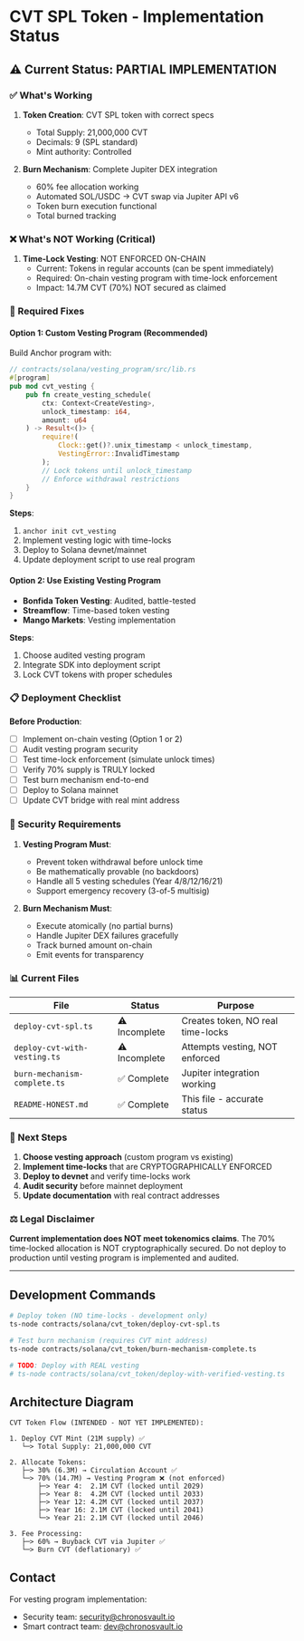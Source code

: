 # CVT SPL Token - Implementation Status

## ⚠️ Current Status: PARTIAL IMPLEMENTATION

### ✅ What's Working

1. **Token Creation**: CVT SPL token with correct specs
   - Total Supply: 21,000,000 CVT
   - Decimals: 9 (SPL standard)
   - Mint authority: Controlled

2. **Burn Mechanism**: Complete Jupiter DEX integration
   - 60% fee allocation working
   - Automated SOL/USDC → CVT swap via Jupiter API v6
   - Token burn execution functional
   - Total burned tracking

### ❌ What's NOT Working (Critical)

1. **Time-Lock Vesting**: NOT ENFORCED ON-CHAIN
   - Current: Tokens in regular accounts (can be spent immediately)
   - Required: On-chain vesting program with time-lock enforcement
   - Impact: 14.7M CVT (70%) NOT secured as claimed

### 🔧 Required Fixes

#### Option 1: Custom Vesting Program (Recommended)
Build Anchor program with:
```rust
// contracts/solana/vesting_program/src/lib.rs
#[program]
pub mod cvt_vesting {
    pub fn create_vesting_schedule(
        ctx: Context<CreateVesting>,
        unlock_timestamp: i64,
        amount: u64
    ) -> Result<()> {
        require!(
            Clock::get()?.unix_timestamp < unlock_timestamp,
            VestingError::InvalidTimestamp
        );
        // Lock tokens until unlock_timestamp
        // Enforce withdrawal restrictions
    }
}
```

**Steps**:
1. `anchor init cvt_vesting`
2. Implement vesting logic with time-locks
3. Deploy to Solana devnet/mainnet
4. Update deployment script to use real program

#### Option 2: Use Existing Vesting Program
- **Bonfida Token Vesting**: Audited, battle-tested
- **Streamflow**: Time-based token vesting
- **Mango Markets**: Vesting implementation

**Steps**:
1. Choose audited vesting program
2. Integrate SDK into deployment script
3. Lock CVT tokens with proper schedules

### 📋 Deployment Checklist

**Before Production**:
- [ ] Implement on-chain vesting (Option 1 or 2)
- [ ] Audit vesting program security
- [ ] Test time-lock enforcement (simulate unlock times)
- [ ] Verify 70% supply is TRULY locked
- [ ] Test burn mechanism end-to-end
- [ ] Deploy to Solana mainnet
- [ ] Update CVT bridge with real mint address

### 🔐 Security Requirements

1. **Vesting Program Must**:
   - Prevent token withdrawal before unlock time
   - Be mathematically provable (no backdoors)
   - Handle all 5 vesting schedules (Year 4/8/12/16/21)
   - Support emergency recovery (3-of-5 multisig)

2. **Burn Mechanism Must**:
   - Execute atomically (no partial burns)
   - Handle Jupiter DEX failures gracefully
   - Track burned amount on-chain
   - Emit events for transparency

### 📊 Current Files

| File | Status | Purpose |
|------|--------|---------|
| `deploy-cvt-spl.ts` | ⚠️ Incomplete | Creates token, NO real time-locks |
| `deploy-cvt-with-vesting.ts` | ⚠️ Incomplete | Attempts vesting, NOT enforced |
| `burn-mechanism-complete.ts` | ✅ Complete | Jupiter integration working |
| `README-HONEST.md` | ✅ Complete | This file - accurate status |

### 🚀 Next Steps

1. **Choose vesting approach** (custom program vs existing)
2. **Implement time-locks** that are CRYPTOGRAPHICALLY ENFORCED
3. **Deploy to devnet** and verify time-locks work
4. **Audit security** before mainnet deployment
5. **Update documentation** with real contract addresses

### ⚖️ Legal Disclaimer

**Current implementation does NOT meet tokenomics claims**. The 70% time-locked allocation is NOT cryptographically secured. Do not deploy to production until vesting program is implemented and audited.

---

## Development Commands

```bash
# Deploy token (NO time-locks - development only)
ts-node contracts/solana/cvt_token/deploy-cvt-spl.ts

# Test burn mechanism (requires CVT mint address)
ts-node contracts/solana/cvt_token/burn-mechanism-complete.ts

# TODO: Deploy with REAL vesting
# ts-node contracts/solana/cvt_token/deploy-with-verified-vesting.ts
```

## Architecture Diagram

```
CVT Token Flow (INTENDED - NOT YET IMPLEMENTED):

1. Deploy CVT Mint (21M supply) ✅
   └─> Total Supply: 21,000,000 CVT

2. Allocate Tokens:
   ├─> 30% (6.3M) → Circulation Account ✅
   └─> 70% (14.7M) → Vesting Program ❌ (not enforced)
       ├─> Year 4:  2.1M CVT (locked until 2029)
       ├─> Year 8:  4.2M CVT (locked until 2033)
       ├─> Year 12: 4.2M CVT (locked until 2037)
       ├─> Year 16: 2.1M CVT (locked until 2041)
       └─> Year 21: 2.1M CVT (locked until 2046)

3. Fee Processing:
   ├─> 60% → Buyback CVT via Jupiter ✅
   └─> Burn CVT (deflationary) ✅
```

## Contact

For vesting program implementation:
- Security team: security@chronosvault.io
- Smart contract team: dev@chronosvault.io
